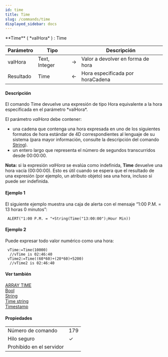 ```yaml
---
id: time
title: Time
slug: /commands/time
displayed_sidebar: docs
---
```


<!--REF #_command_.Time.Syntax-->**Time** ( *valHora* ) : Time<!-- END REF-->
<!--REF #_command_.Time.Params-->
| Parámetro | Tipo |  | Descripción |
| --- | --- | --- | --- |
| valHora | Text, Integer | &#8594;  | Valor a devolver en forma de hora |
| Resultado | Time | &#8592; | Hora especificada por horaCadena |

<!-- END REF-->

#### Descripción 

<!--REF #_command_.Time.Summary-->El comando Time devuelve una expresión de tipo Hora equivalente a la hora especificada en el parámetro *valHora*.<!-- END REF-->

El parámetro *valHora* debe contener:

* una cadena que contenga una hora expresada en uno de los siguientes formatos de hora estándar de 4D correspondientes al lenguaje de su sistema (para mayor información, consulte la descripción del comando [String](string.md)).
* un entero largo que representa el número de segundos transcurridos desde 00:00:00.

**Nota:** si la expresión *valHora* se evalúa como indefinida, **Time** devuelve una hora vacía (00:00:00). Esto es útil cuando se espera que el resultado de una expresión (por ejemplo, un atributo objeto) sea una hora, incluso si puede ser indefinida.

#### Ejemplo 1 

El siguiente ejemplo muestra una caja de alerta con el mensaje “1:00 P.M. = 13 horas 0 minutos”:

```4d
 ALERT("1:00 P.M. = "+String(Time("13:00:00");Hour Min))
```

#### Ejemplo 2 

Puede expresar todo valor numérico como una hora:

```4d
 vTime:=Time(10000)
  //vTime is 02:46:40
 vTime2:=Time((60*60)+(20*60)+5200)
  //vTime2 is 02:46:40
```

#### Ver también 

[ARRAY TIME](array-time.md)  
[Bool](bool.md)  
[String](string.md)  
[Time string](time-string.md)  
[Timestamp](timestamp.md)  

#### Propiedades
|  |  |
| --- | --- |
| Número de comando | 179 |
| Hilo seguro | &check; |
| Prohibido en el servidor ||


